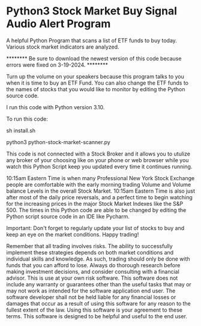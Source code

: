 # Python3 Stock Market Buy Signal Audio Alert Program

A helpful Python Program that scans a list of ETF funds to buy today. Various stock market indicators are analyzed. 

******** Be sure to download the newest version of this code because errors were fixed on 3-19-2024. ********

Turn up the volume on your speakers because this program talks to you when it is time to buy an ETF Fund. 
You can also change the ETF funds to the names of stocks that you would like to monitor by editing the 
Python source code. 

I run this code with Python version 3.10. 

To run this code: 

sh install.sh

python3 python-stock-market-scanner.py 

This code is not connected with a Stock Broker and it allows you to utulize any broker of your choosing like on your phone or web browser while you watch this Python Script keep you updated every time it continues running. 

10:15am Eastern Time is when many Professional New York Stock Exchange people are comfortable with the early morning trading Volume and Volume balance Levels in the overall Stock Market. 10:15am Eastern Time is also just after most of the daily price reversals, and a perfect time to begin watching for the increasing prices in the major Stock Market Indexes like the S&P 500. The times in this Python code are able to be changed by editing the Python script source code in an IDE like Pycharm. 

Important: Don't forget to regularly update your list of stocks to buy and keep an eye on the market conditions. Happy trading!

Remember that all trading involves risks. The ability to successfully implement these strategies depends on both market conditions and individual skills and knowledge. As such, trading should only be done with funds that you can afford to lose. Always do thorough research before making investment decisions, and consider consulting with a financial advisor. This is use at your own risk software. This software does not include any warranty or guarantees other than the useful tasks that may or may not work as intended for the software application end user. The software developer shall not be held liable for any financial losses or damages that occur as a result of using this software for any reason to the fullest extent of the law. Using this software is your agreement to these terms. This software is designed to be helpful and useful to the end user.
